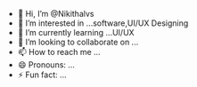 - 👋 Hi, I’m @Nikithalvs
- 👀 I’m interested in ...software,UI/UX Designing
- 🌱 I’m currently learning ...UI/UX
- 💞️ I’m looking to collaborate on ...
- 📫 How to reach me ...
- 😄 Pronouns: ...
- ⚡ Fun fact: ...

<!---
Nikithalvs/Nikithalvs is a ✨ special ✨ repository because its `README.md` (this file) appears on your GitHub profile.
You can click the Preview link to take a look at your changes.
--->
